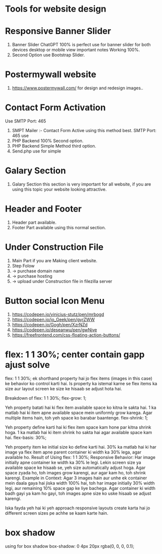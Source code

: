 # Tools for website design

# Responsive Banner Slider
1. Banner Slider ChatGPT 100% is perfect use for banner slider for both devices desktop or mobile view important notes Working 100%.
2. Second Option use Bootstrap Slider.
   
# Postermywall website
1. https://www.postermywall.com/ for design and redesign images..

# Contact Form Activation 
 Use SMTP Port: 465
1. SMPT Mailer :- Contact Form Active using this method best. SMTP Port: 465 use 
2. PHP Backend 100% Second option.
3. PHP Backend Simple Method third option.
4. Send.php use for simple

# Galary Section
1. Galary Section this section is very important for all website, if you are using this topic your website looking attractive.

# Header and Footer 
1. Header part available.
2. Footer Part available using this normal section.

# Under Construction File
1. Main Part if you are Making client website.
2. Step Folow
3.  -> purchase domain name
4.  -> purchase hosting
5.  -> upload under Construction file in filezilla server

# Button social Icon Menu
1. https://codepen.io/vinicius-stutz/pen/mrbogd
2. https://codepen.io/jo_Geek/pen/gyrZWW
3. https://codepen.io/Gogh/pen/XzrNZd
4. https://codepen.io/deseanwu/pen/gwNjve
5. https://freefrontend.com/css-floating-action-buttons/

# flex: 1 1 30%; center contain gapp ajust solve 
flex: 1 1 30%; ek shorthand property hai jo flex items (images in this case) ke behavior ko control karti hai. Is property ka istemal karne se flex items ka size aur layout screen ke size ke hisaab se adjust hota hai.

Breakdown of flex: 1 1 30%;
flex-grow: 1;

Yeh property batati hai ki flex item available space ko kitna le sakta hai.
1 ka matlab hai ki item apne available space mein uniformly grow karega. Agar multiple items hain, toh yeh space ko barabar baantenge.
flex-shrink: 1;

Yeh property define karti hai ki flex item space kam hone par kitna shrink hoga.
1 ka matlab hai ki item shrink ho sakta hai agar available space kam hai.
flex-basis: 30%;

Yeh property item ke initial size ko define karti hai.
30% ka matlab hai ki har image ya flex item apne parent container ki width ka 30% lega, agar available ho.
Result of Using flex: 1 1 30%;
Responsive Behavior: Har image initially apne container ke width ka 30% le legi. Lekin screen size ya available space ke hisaab se, yeh size automatically adjust hoga. Agar space zyada ho, toh images grow karengi, aur agar kam ho, toh shrink karengi.
Example in Context:
Agar 3 images hain aur unhe ek container mein daala gaya hai jiska width 100% hai, toh har image initially 30% width legi, aur remaining 10% space gap ke liye bachega. Agar container ki width badh gayi ya kam ho gayi, toh images apne size ko uske hisaab se adjust karengi.

Iska fayda yeh hai ki yeh approach responsive layouts create karta hai jo different screen sizes pe achhe se kaam karte hain.

# box shadow
using for box shadow 
   box-shadow: 0 4px 20px rgba(0, 0, 0, 0.1);
